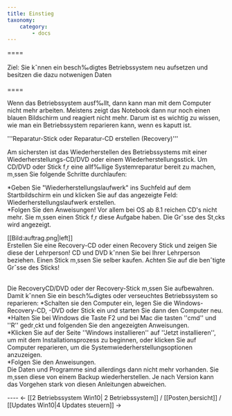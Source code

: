 ```yaml
---
title: Einstieg
taxonomy:
    category:
        - docs
---
```


<head>
<!DOCTYPE html>
<html lang="de">
<meta charset="utf-8">
</head>
====<br><br>Ziel: Sie kˆnnen ein besch‰digtes Betriebssystem neu aufsetzen und besitzen die dazu notwenigen Daten<br><br>====

Wenn das Betriebssystem ausf‰llt, dann kann man mit dem Computer nicht mehr arbeiten. Meistens zeigt das Notebook dann nur noch einen blauen Bildschirm und reagiert nicht mehr. Darum ist es wichtig zu wissen, wie man ein Betriebssystem reparieren kann, wenn es kaputt ist. <br>

'''Reparatur-Stick oder Reparatur-CD erstellen (Recovery)'''

Am sichersten ist das Wiederherstellen des Betriebssystems mit einer Wiederherstellungs-CD/DVD oder einem Wiederherstellungsstick. Um CD/DVD oder Stick f¸r eine allf‰llige Systemreparatur bereit zu machen, m¸ssen Sie folgende Schritte durchlaufen:<br>

*Geben Sie "Wiederherstellungslaufwerk" ins Suchfeld auf dem Startbildschirm ein und klicken Sie auf das angezeigte Feld: Wiederherstellungslaufwerk erstellen.<br>
*Folgen Sie den Anweisungen! Vor allem bei OS ab 8.1 reichen CD's nicht mehr. Sie m¸ssen einen Stick f¸r diese Aufgabe haben. Die Grˆsse des St¸cks wird angezeigt.<br>

[[Bild:auftrag.png|left]]<br> Erstellen Sie eine Recovery-CD oder einen Recovery Stick und zeigen Sie diese der Lehrperson! CD und DVD kˆnnen Sie bei Ihrer Lehrperson beziehen. Einen Stick m¸ssen Sie selber kaufen. Achten Sie auf die benˆtigte Grˆsse des Sticks!<br><br>

Die RecoveryCD/DVD oder der Recovery-Stick m¸ssen Sie aufbewahren. Damit kˆnnen Sie ein besch‰digtes oder verseuchtes Betriebssystem so reparieren:
*Schalten sie den Computer ein, legen Sie die Windows-Recovery-CD, -DVD oder Stick ein und starten Sie dann den Computer neu.<br>
*Halten Sie bei Windows die Taste F2 und bei Mac die tasten ''cmd'' und ''R'' gedr¸ckt und folgenden Sie den angezeigten Anweisungen.<br>
*Klicken Sie auf der Seite ''Windows installieren'' auf ''Jetzt installieren'', um mit dem Installationsprozess zu beginnen, oder klicken Sie auf Computer reparieren, um die Systemwiederherstellungsoptionen anzuzeigen.<br>
*Folgen Sie den Anweisungen.<br>
Die Daten und Programme sind allerdings dann nicht mehr vorhanden. Sie m¸ssen diese von einem Backup wiederherstellen. Je nach Version kann das Vorgehen stark von diesen Anleitungen abweichen.<br>

---- <-  [[2 Betriebssystem Win10| 2 Betriebssystem]] / [[Posten¸bersicht]] / [[Updates Win10|4 Updates steuern]] ->

<body>
</body>
</html>
